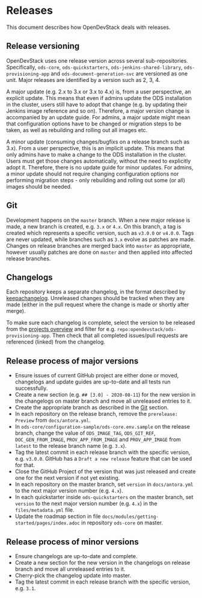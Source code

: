 # Releases

This document describes how OpenDevStack deals with releases.

## Release versioning

OpenDevStack uses one release version across several sub-repositories.
Specifically, `ods-core`, `ods-quickstarters`,
`ods-jenkins-shared-library`, `ods-provisioning-app` and
`ods-document-generation-svc` are versioned as one unit. Major releases are 
identified by a version such as 2, 3, 4.

A major update (e.g. 2.x to 3.x or 3.x to 4.x) is, from a user perspective, an explicit update. This means that even if admins update the ODS installation in the cluster, users still have to adopt that change (e.g. by updating their Jenkins image reference and so on). Therefore, a major version change is accompanied by an update guide. For admins, a major update might mean that configuration options have to be changed or migration steps to be taken, as well as rebuilding and rolling out all images etc.

A minor update (consuming changes/bugfixs on a release branch such as 3.x). From a user perspective, this is an implicit update. This means that only admins have to make a change to the ODS installation in the cluster. Users must get those changes automatically, without the need to explicitly adopt it. Therefore, there is no update guide for minor updates. For admins, a minor update should not require changing configuration options nor performing migration steps - only rebuilding and rolling out some (or all) images should be needed.

## Git

Development happens on the `master` branch. When a new major release is
made, a new branch is created, e.g. `3.x` or `4.x`. On this branch, a tag is
created which represents a specific version, such as `v3.0.0` or
`v4.0.0`. Tags are never updated, while branches such as `3.x` evolve as
patches are made. Changes on release branches are merged back into `master` as
appropriate, however usually patches are done on `master` and then applied into affected
release branches.

## Changelogs

Each repository keeps a separate changelog, in the format described by
[keepachangelog](https://keepachangelog.com/en/1.0.0/). Unreleased changes should be
tracked when they are made (either in the pull request where the change is made
or shortly after merge).

To make sure each changelog is complete, select the version to be released from the [projects overview](https://github.com/orgs/opendevstack/projects/) and filter for e.g. `repo:opendevstack/ods-provisioning-app`.
Then check that all completed issues/pull requests are referenced (linked) from the changelog.

## Release process of major versions

* Ensure issues of current GitHub project are either done or moved, changelogs and update guides are up-to-date and all tests run successfully.
* Create a new section (e.g. `## [3.0] - 2020-08-11`) for the new version in the changelogs on master branch and move all unreleased entries to it.
* Create the appropriate branch as described in the [Git](#git) section.
* In each repository on the release branch, remove the `prerelease: Preview` from `docs/antora.yml`.
* In `ods-core/configuration-sample/ods-core.env.sample` on the release branch, change the value of `ODS_IMAGE_TAG`, `ODS_GIT_REF`, `DOC_GEN_FROM_IMAGE`, `PROV_APP_FROM_IMAGE` and `PROV_APP_IMAGE` from `latest` to the release branch name (e.g. `3.x`).
* Tag the latest commit in each release branch with the specific version, e.g. `v3.0.0`. GitHub has a `Draft a new release` feature that can be used for that.
* Close the GitHub Project of the version that was just released and create one for the next version if not yet existing.
* In each repository on the master branch, set `version` in `docs/antora.yml` to the next major version number (e.g. `4.x`). 
* In each quickstarter inside `ods-quickstarters` on the master branch, set `version` to the next major version number (e.g. `4.x`) in the `files/metadata.yml` file.
* Update the roadmap section in file `docs/modules/getting-started/pages/index.adoc` in repository `ods-core` on master.

## Release process of minor versions

* Ensure changelogs are up-to-date and complete.
* Create a new section for the new version in the changelogs on release branch and move all unreleased entries to it.
* Cherry-pick the changelog update into master.
* Tag the latest commit in each release branch with the specific version, e.g.
  `3.1`.
